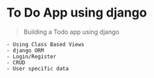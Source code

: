# To Do App using django


> Building a Todo app using django

    - Using Class Based Views
    - django ORM
    - Login/Register
    - CRUD
    - User specific data